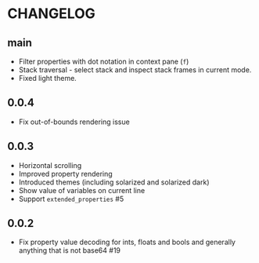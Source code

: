 CHANGELOG
=========

main
----

- Filter properties with dot notation in context pane (`f`)
- Stack traversal - select stack and inspect stack frames in current mode.
- Fixed light theme.

0.0.4
-----

- Fix out-of-bounds rendering issue

0.0.3
-----

- Horizontal scrolling
- Improved property rendering
- Introduced themes (including solarized and solarized dark)
- Show value of variables on current line
- Support `extended_properties` #5


0.0.2
-----

- Fix property value decoding for ints, floats and bools and generally anything that is not base64 #19
